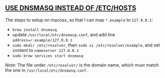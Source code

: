 ## [USE DNSMASQ INSTEAD OF /ETC/HOSTS](https://www.stevenrombauts.be/2018/01/use-dnsmasq-instead-of-etc-hosts/)

The steps to setup on macosx, so that I can map `*.example` to `127.0.0.1`:

* `brew install dnsmasq`
* update `/usr/local/etc/dnsmasq.conf`, and add line `address=/.example/127.0.0.1`
* `sudo mkdir /etc/resolver`, then `sudo vi /etc/resolver/example`, and set content to `nameserver 127.0.0.1`
* `sudo brew services start dnsmasq`

*Note:*
The file under `/etc/resolver/` is the domain name, which must match the one in `/usr/local/etc/dnsmasq.conf`.
